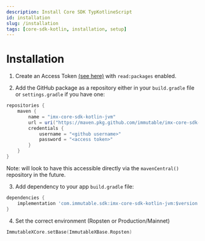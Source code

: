 ```yaml
---
description: Install Core SDK TypKotlineScript
id: installation
slug: /installation
tags: [core-sdk-kotlin, installation, setup]
---
```


# Installation

1. Create an Access Token [(see here)](https://docs.github.com/en/authentication/keeping-your-account-and-data-secure/creating-a-personal-access-token) with `read:packages` enabled.

2. Add the GitHub package as a repository either in your `build.gradle` file or `settings.gradle` if you have one:

  ```gradle
  repositories {
      maven {
          name = "imx-core-sdk-kotlin-jvm"
          url = uri("https://maven.pkg.github.com/immutable/imx-core-sdk-kotlin-jvm")
          credentials {
              username = "<github username>"
              password = "<access token>"
          }
      }
  }
  ```

  Note: will look to have this accessible directly via the `mavenCentral()` repository in the future.

3. Add dependency to your app `build.gradle` file:

  ```gradle
  dependencies {
      implementation 'com.immutable.sdk:imx-core-sdk-kotlin-jvm:$version'
  }
  ```

4. Set the correct environment (Ropsten or Production/Mainnet)

  ```kt
  ImmutableXCore.setBase(ImmutableXBase.Ropsten)
  ```

